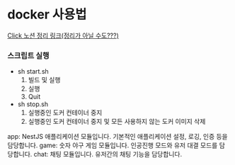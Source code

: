 # docker 사용법

[Click 노션 정리 링크(정리가 아닐 수도???)](https://thunder-hovercraft-e46.notion.site/f478edd5145940e4a1bad5add3201119)

### 스크립트 실행

- sh start.sh
  1. 빌드 및 실행
  2. 실행
  3. Quit
- sh stop.sh
  1.  실행중인 도커 컨테이너 중지
  2.  실행중인 도커 컨테이너 중지 및 모든 사용하지 않는 도커 이미지 삭제

app: NestJS 애플리케이션 모듈입니다. 기본적인 애플리케이션 설정, 로깅, 인증 등을 담당합니다.
game: 숫자 야구 게임 모듈입니다. 인공진행 모드와 유저 대결 모드를 담당합니다.
chat: 채팅 모듈입니다. 유저간의 채팅 기능을 담당합니다.
